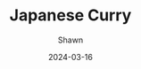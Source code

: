 ---
layout: recipe
title: Japanese Curry
subtitle:
description: Curry Recipe I found and modified a bit
author: Shawn
date: 2024-03-16
menubar: recipes_menu
show_sidebar: false
image: /assets/meme.JPG
hero_image: /assets/meme.JPG
hero_darken: true
ingredients:
    - 2 tsp vegetable oil
    - 1 medium Onion, Sliced
    - 2 Carrots, Rough-Cut
    - 4 medium Potatoes, Cubed
    - 2 cups Spinach
    - 1 lb of thin cut Pork Belly (any meat really)
    - 4 Cubes of Curry Sauce Mix
    - 6 cups of unsalted Dashi
    - 1/4 cup Soy Sauce
    - 1/2 cup Mirin
    - 1 tbsp Sugar
method:
    - Make 6 cups of dashi (can be done with dashi powder or made from scratch using kombu and kastuobushi)
    - Add soy sauce, mirin, and sugar to dashi
    - In a separate pot over medium-high heat, add carrots and potatoes until vegetables start to turn translucent 
    - Remove the carrots and potatoes then add meat until it is no longer pink
    - Add sliced onions
    - Add carrots, potatoes, and dashi when onions begin to soften
    - Bring pot to a boil then to a low simmer
    - Mix in curry cubes until broth thickens
    - Add spinach and stir
    - Mix eggs in a serparate bowl
    - Stream eggs into pot while stiring vigorously
    - Turn off heat and serve hot
prep_time: PT0H30M
cook_time: PT0H30H
total_time: PT1H0M
keywords: recipe,cooking
recipe_yield: 6
recipe_category: Main course
recipe_cuisine: Japanese
#calories: 500 calories
---